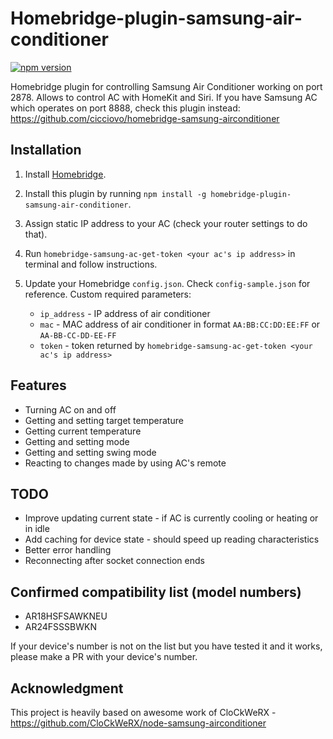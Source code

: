 # Homebridge-plugin-samsung-air-conditioner

[![npm version](https://badge.fury.io/js/homebridge-plugin-samsung-air-conditioner.svg)](https://badge.fury.io/js/homebridge-plugin-samsung-air-conditioner)

Homebridge plugin for controlling Samsung Air Conditioner working on port 2878. Allows to control AC with HomeKit and Siri.
If you have Samsung AC which operates on port 8888, check this plugin instead: https://github.com/cicciovo/homebridge-samsung-airconditioner

## Installation
1. Install [Homebridge](https://github.com/nfarina/homebridge).
2. Install this plugin by running `npm install -g homebridge-plugin-samsung-air-conditioner`.
3. Assign static IP address to your AC (check your router settings to do that).
4. Run `homebridge-samsung-ac-get-token <your ac's ip address>` in terminal and follow instructions.
5. Update your Homebridge `config.json`. Check `config-sample.json` for reference. Custom required parameters:
    
    - `ip_address` - IP address of air conditioner
    - `mac` - MAC address of air conditioner in format `AA:BB:CC:DD:EE:FF` or `AA-BB-CC-DD-EE-FF`
    - `token` - token returned by `homebridge-samsung-ac-get-token <your ac's ip address>`

## Features
- Turning AC on and off
- Getting and setting target temperature
- Getting current temperature
- Getting and setting mode
- Getting and setting swing mode
- Reacting to changes made by using AC's remote

## TODO
- Improve updating current state - if AC is currently cooling or heating or in idle
- Add caching for device state - should speed up reading characteristics
- Better error handling
- Reconnecting after socket connection ends

## Confirmed compatibility list (model numbers)
- AR18HSFSAWKNEU
- AR24FSSSBWKN

If your device's number is not on the list but you have tested it and it works, please make a PR with your device's number.

## Acknowledgment
This project is heavily based on awesome work of CloCkWeRX - https://github.com/CloCkWeRX/node-samsung-airconditioner
